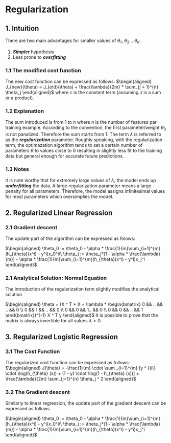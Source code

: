 # Regularization

## 1. Intuition
There are two main advantages for smaller values of $\theta_1$, $\theta_2$... $\theta_n$: 
1. ***Simpler*** hypothesis
2. Less prone to ***overfitting***

### 1.1 The modified cost function
The new cost function can be expressed as follows:
$\begin{aligned}
J_{new}(\theta) = J_{old}(\theta) + \frac{\lambda}{2m} * \sum_{j = 1}^{n} \theta_j
\end{aligned}$ 
where $c$ is the constant term (assuming $J$ is a sum or a product).
### 1.2 Explanation
The sum introduced is from $1$ to $n$ where $n$ is the number of features par training example. According to the convention, the first parameter/weight $\theta_0$ is not panalized. Therefore the sum starts from $1$. The term $\lambda$ is referred to as the ***regularization*** parameter. Roughly speaking, with the regularization term, the optimazation algorithm tends to set a certain number of parameters $\theta$ to values close to $0$ resulting in slightly less fit to the training data but general enough for accurate future predictions.
### 1.3 Notes
It is note worthy that for extremely large values of $\lambda$, the model ends up ***underfitting*** the data. A large regularization parameter means a large penalty for all parameters. Therefore, the model  assigns infinitesimal values for most parameters which oversimplies the model.

## 2. Regularized Linear Regression
### 2.1 Gradient descent
The update part of the algorithm can be expressed as folows: 

$\begin{aligned}
\theta_0 := \theta_0 - \alpha * \frac{1}{m}\sum_{i=1}^{m}(h_{\theta}(x^i) - y^i)x_0^i\\
\theta_j := \theta_j*(1 - \alpha * \frac{\lambda}{m}) - \alpha * \frac{1}{m}\sum_{i=1}^{m}(h_{\theta}(x^i) - y^i)x_j^i 
\end{aligned}$ 

### 2.1 Analytical Solution: Normal Equation
The introduction of the regularization term slightly modifies the analytical solution

$\begin{aligned}
\theta = (X ^ T * X + \lambda * 
\begin{bmatrix} 
0 && .. && .. && 0 \\
0 && 1 && .. && 0 \\
0 && 0 && 1.. && 0 \\
0 && 0 && .. && 1
\end{bmatrix})^{-1} X ^ T  y
\end{aligned}$ 
It is possible to prove that the matrix is always invertible for all values $\lambda > 0$.

## 3. Regularized Logistic Regression
### 3.1 The Cost Function
The regularized cost function can be expressed as follows:
$\begin{aligned}
    J(\theta) = -\frac{1}{m} \cdot \sum _{i=1}^{m} [y ^ {(i)} \cdot \log(h_{\theta} (x)) + (1 - y) \cdot \log(1 - h_{\theta} (x))] + \frac{\lambda}{2m} \sum_{j=1}^{n} \theta_j ^ 2 
\end{aligned}$ 

### 3.2 The Gradient descent
Similarly to linear regression, the update part of the gradient descent can be expressed as follows

$\begin{aligned}
\theta_0 := \theta_0 - \alpha * \frac{1}{m}\sum_{i=1}^{m}(h_{\theta}(x^i) - y^i)x_0^i\\
\theta_j := \theta_j*(1 - \alpha * \frac{\lambda}{m}) - \alpha * \frac{1}{m}\sum_{i=1}^{m}(h_{\theta}(x^i) - y^i)x_j^i 
\end{aligned}$ 


